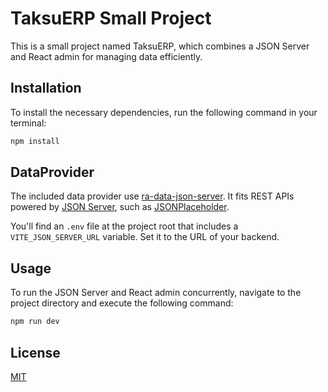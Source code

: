 # TaksuERP Small Project

This is a small project named TaksuERP, which combines a JSON Server and React admin for managing data efficiently.

## Installation

To install the necessary dependencies, run the following command in your terminal:
```bash
npm install
```

## DataProvider

The included data provider use [ra-data-json-server](https://github.com/marmelab/react-admin/tree/master/packages/ra-data-json-server). It fits REST APIs powered by [JSON Server](https://github.com/typicode/json-server), such as [JSONPlaceholder](https://jsonplaceholder.typicode.com/).

You'll find an `.env` file at the project root that includes a `VITE_JSON_SERVER_URL` variable. Set it to the URL of your backend.


## Usage
To run the JSON Server and React admin concurrently, navigate to the project directory and execute the following command:

```javascript
npm run dev
```

## License

[MIT](https://choosealicense.com/licenses/mit/)